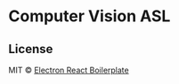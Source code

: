 # Computer Vision ASL
## License
MIT © [Electron React Boilerplate](https://github.com/electron-react-boilerplate)
